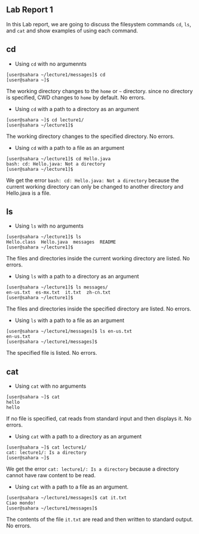 ## Lab Report 1

In this Lab report, we are going to discuss the filesystem commands `cd`, `ls`, and `cat` and show examples of using each command.

## cd

- Using `cd` with no argumennts

```
[user@sahara ~/lecture1/messages]$ cd
[user@sahara ~]$ 
```

The working directory changes to the `home` or `~` directory. since no directory is specified, CWD changes to `home` by default. 
No errors.

- Using `cd` with a path to a directory as an argument

```
[user@sahara ~]$ cd lecture1/
[user@sahara ~/lecture1]$
```

The working directory changes to the specified directory.
No errors.

- Using `cd` with a path to a file as an argument

```
[user@sahara ~/lecture1]$ cd Hello.java
bash: cd: Hello.java: Not a directory
[user@sahara ~/lecture1]$ 
```

We get the error `bash: cd: Hello.java: Not a directory` because the current working directory can only be changed to another directory and Hello.java is a file.

## ls

- Using `ls` with no arguments

```
[user@sahara ~/lecture1]$ ls
Hello.class  Hello.java  messages  README
[user@sahara ~/lecture1]$ 
```

The files and directories inside the current working directory are listed.
No errors.

- Using `ls` with a path to a directory as an argument

```
[user@sahara ~/lecture1]$ ls messages/
en-us.txt  es-mx.txt  it.txt  zh-cn.txt
[user@sahara ~/lecture1]$ 
```

The files and directories inside the specified directory are listed.
No errors.

- Using `ls` with a path to a file as an argument

```
[user@sahara ~/lecture1/messages]$ ls en-us.txt
en-us.txt
[user@sahara ~/lecture1/messages]$ 
```

The specified file is listed. 
No errors.

## cat

- Using `cat` with no arguments

```
[user@sahara ~]$ cat
hello
hello
```

If no file is specified, cat reads from standard input and then displays it.
No errors.

- Using `cat` with a path to a directory as an argument

```
[user@sahara ~]$ cat lecture1/
cat: lecture1/: Is a directory
[user@sahara ~]$ 
```

We get the error `cat: lecture1/: Is a directory` because a directory cannot have raw content to be read.

- Using `cat` with a path to a file as an argument.

```
[user@sahara ~/lecture1/messages]$ cat it.txt
Ciao mondo!
[user@sahara ~/lecture1/messages]$
```

The contents of the file `it.txt` are read and then written to standard output.
No errors.





   

